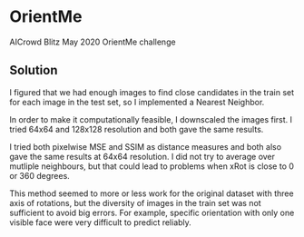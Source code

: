 # OrientMe
AICrowd Blitz May 2020 OrientMe challenge

## Solution

I figured that we had enough images to find close candidates in the train set for each image in the test set, so I implemented a Nearest Neighbor.

In order to make it computationally feasible, I downscaled the images first. I tried 64x64 and 128x128 resolution and both gave the same results.

I tried both pixelwise MSE and SSIM as distance measures and both also gave the same results at 64x64 resolution. I did not try to average over mutliple neighbours, but that could lead to problems when xRot is close to 0 or 360 degrees.

This method seemed to more or less work for the original dataset with three axis of rotations, but the diversity of images in the train set was not sufficient to avoid big errors. For example, specific orientation with only one visible face were very difficult to predict reliably.